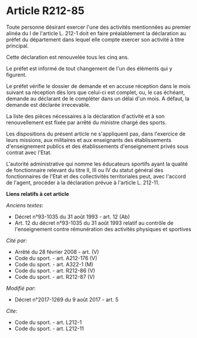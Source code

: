 # Article R212-85

Toute personne désirant exercer l'une des activités mentionnées au premier alinéa du I de l'article L. 212-1 doit en faire
préalablement la déclaration au préfet du département dans lequel elle compte exercer son activité à titre principal. 

Cette déclaration est renouvelée tous les cinq ans. 

Le préfet est informé de tout changement de l'un des éléments qui y figurent. 

Le préfet vérifie le dossier de demande et en accuse réception dans le mois suivant sa réception dès lors que celui-ci est
complet, ou, le cas échéant, demande au déclarant de le compléter dans un délai d'un mois. A défaut, la demande est déclarée
irrecevable. 

La liste des pièces nécessaires à la déclaration d'activité et à son renouvellement est fixée par arrêté du ministre chargé
des sports. 

Les dispositions du présent article ne s'appliquent pas, dans l'exercice de leurs missions, aux militaires et aux enseignants
des établissements d'enseignement publics et des établissements d'enseignement privés sous contrat avec l'Etat. 

L'autorité administrative qui nomme les éducateurs sportifs ayant la qualité de fonctionnaire relevant du titre II, III ou IV
du statut général des fonctionnaires de l'Etat et des collectivités territoriales peut, avec l'accord de l'agent, procéder à
la déclaration prévue à l'article L. 212-11.

**Liens relatifs à cet article**

_Anciens textes_:

  - Décret n°93-1035 du 31 août 1993 - art. 12 (Ab)
  - Art. 12 du décret n°93-1035 du 31 août 1993 relatif au contrôle de l'enseignement contre rémunération des activités physiques et sportives

_Cité par_:

  - Arrêté du 28 février 2008 - art. (V)
  - Code du sport. - art. A212-176 (V)
  - Code du sport. - art. A322-1 (M)
  - Code du sport. - art. R212-86 (V)
  - Code du sport. - art. R212-87 (V)

_Modifié par_:

  - Décret n°2017-1269 du 9 août 2017 - art. 5

_Cite_:

  - Code du sport. - art. L212-1
  - Code du sport. - art. L212-11
